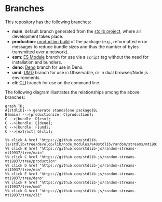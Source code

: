<!--

@license Apache-2.0

Copyright (c) 2023 The Stdlib Authors.

Licensed under the Apache License, Version 2.0 (the "License");
you may not use this file except in compliance with the License.
You may obtain a copy of the License at

    http://www.apache.org/licenses/LICENSE-2.0

Unless required by applicable law or agreed to in writing, software
distributed under the License is distributed on an "AS IS" BASIS,
WITHOUT WARRANTIES OR CONDITIONS OF ANY KIND, either express or implied.
See the License for the specific language governing permissions and
limitations under the License.

-->

# Branches

This repository has the following branches:

-   **main**: default branch generated from the [stdlib project][stdlib-url], where all development takes place.
-   **production**: [production build][production-url] of the package (e.g., reformatted error messages to reduce bundle sizes and thus the number of bytes transmitted over a network).
-   **esm**: [ES Module][esm-url] branch for use via a `script` tag without the need for installation and bundlers.
-   **deno**: [Deno][deno-url] branch for use in Deno.
-   **umd**: [UMD][umd-url] branch for use in Observable, or in dual browser/Node.js environments.
-   **cli**: [CLI][cli-url] branch for use on the command line.

The following diagram illustrates the relationships among the above branches:

```mermaid
graph TD;
A[stdlib]-->|generate standalone package|B;
B[main] -->|productionize| C[production];
C -->|bundle| D[esm];
C -->|bundle| E[deno];
C -->|bundle| F[umd];
C -->|extract| G[cli];

%% click A href "https://github.com/stdlib-js/stdlib/tree/develop/lib/node_modules/%40stdlib/random/streams/mt19937"
%% click B href "https://github.com/stdlib-js/random-streams-mt19937/tree/main"
%% click C href "https://github.com/stdlib-js/random-streams-mt19937/tree/production"
%% click D href "https://github.com/stdlib-js/random-streams-mt19937/tree/esm"
%% click E href "https://github.com/stdlib-js/random-streams-mt19937/tree/deno"
%% click F href "https://github.com/stdlib-js/random-streams-mt19937/tree/umd"
%% click G href "https://github.com/stdlib-js/random-streams-mt19937/tree/cli"
```

[stdlib-url]: https://github.com/stdlib-js/stdlib/tree/develop/lib/node_modules/%40stdlib/random/streams/mt19937
[production-url]: https://github.com/stdlib-js/random-streams-mt19937/tree/production
[deno-url]: https://github.com/stdlib-js/random-streams-mt19937/tree/deno
[umd-url]: https://github.com/stdlib-js/random-streams-mt19937/tree/umd
[esm-url]: https://github.com/stdlib-js/random-streams-mt19937/tree/esm
[cli-url]: https://github.com/stdlib-js/random-streams-mt19937/tree/cli